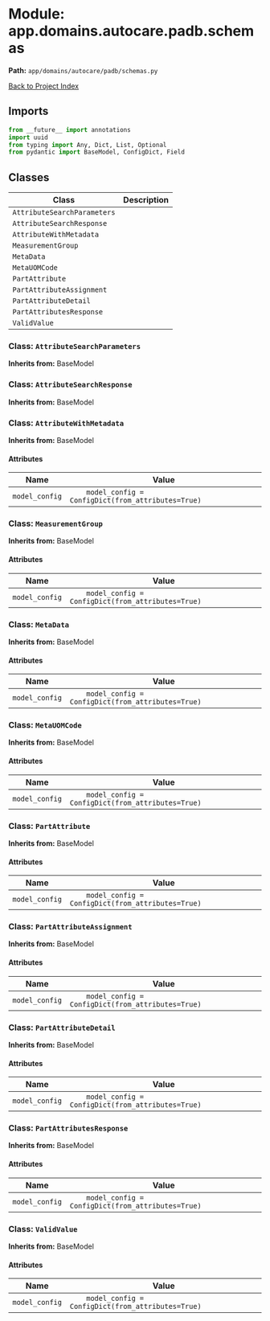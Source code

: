 # Module: app.domains.autocare.padb.schemas

**Path:** `app/domains/autocare/padb/schemas.py`

[Back to Project Index](../../../../../index.md)

## Imports
```python
from __future__ import annotations
import uuid
from typing import Any, Dict, List, Optional
from pydantic import BaseModel, ConfigDict, Field
```

## Classes

| Class | Description |
| --- | --- |
| `AttributeSearchParameters` |  |
| `AttributeSearchResponse` |  |
| `AttributeWithMetadata` |  |
| `MeasurementGroup` |  |
| `MetaData` |  |
| `MetaUOMCode` |  |
| `PartAttribute` |  |
| `PartAttributeAssignment` |  |
| `PartAttributeDetail` |  |
| `PartAttributesResponse` |  |
| `ValidValue` |  |

### Class: `AttributeSearchParameters`
**Inherits from:** BaseModel

### Class: `AttributeSearchResponse`
**Inherits from:** BaseModel

### Class: `AttributeWithMetadata`
**Inherits from:** BaseModel

#### Attributes

| Name | Value |
| --- | --- |
| `model_config` | `    model_config = ConfigDict(from_attributes=True)` |

### Class: `MeasurementGroup`
**Inherits from:** BaseModel

#### Attributes

| Name | Value |
| --- | --- |
| `model_config` | `    model_config = ConfigDict(from_attributes=True)` |

### Class: `MetaData`
**Inherits from:** BaseModel

#### Attributes

| Name | Value |
| --- | --- |
| `model_config` | `    model_config = ConfigDict(from_attributes=True)` |

### Class: `MetaUOMCode`
**Inherits from:** BaseModel

#### Attributes

| Name | Value |
| --- | --- |
| `model_config` | `    model_config = ConfigDict(from_attributes=True)` |

### Class: `PartAttribute`
**Inherits from:** BaseModel

#### Attributes

| Name | Value |
| --- | --- |
| `model_config` | `    model_config = ConfigDict(from_attributes=True)` |

### Class: `PartAttributeAssignment`
**Inherits from:** BaseModel

#### Attributes

| Name | Value |
| --- | --- |
| `model_config` | `    model_config = ConfigDict(from_attributes=True)` |

### Class: `PartAttributeDetail`
**Inherits from:** BaseModel

#### Attributes

| Name | Value |
| --- | --- |
| `model_config` | `    model_config = ConfigDict(from_attributes=True)` |

### Class: `PartAttributesResponse`
**Inherits from:** BaseModel

#### Attributes

| Name | Value |
| --- | --- |
| `model_config` | `    model_config = ConfigDict(from_attributes=True)` |

### Class: `ValidValue`
**Inherits from:** BaseModel

#### Attributes

| Name | Value |
| --- | --- |
| `model_config` | `    model_config = ConfigDict(from_attributes=True)` |
